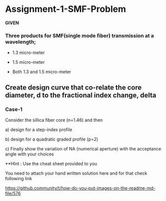 # Assignment-1-SMF-Problem 

**GIVEN**

### Three products for SMF(single mode fiber) transmission at a wavelength;

* 1.3 micro-meter

* 1.5 micro-meter

* Both 1.3 and 1.5 micro-meter

## Create design curve that co-relate the core diameter, d to the fractional index change, delta

### Case-1

Consider the sillica fiber core (n=1.46) and then 

a) design for a step-index profile

b) design for a quadratic graded profile (p=2)

c) Finally show the  variation of NA (numerical aperture) with the acceptance angle with your choices

**HInt : Use the cheat sheet provided to you

You need to attach your hand written solution here and for that check following link 

https://github.community/t/how-do-you-put-images-on-the-readme-md-file/576
